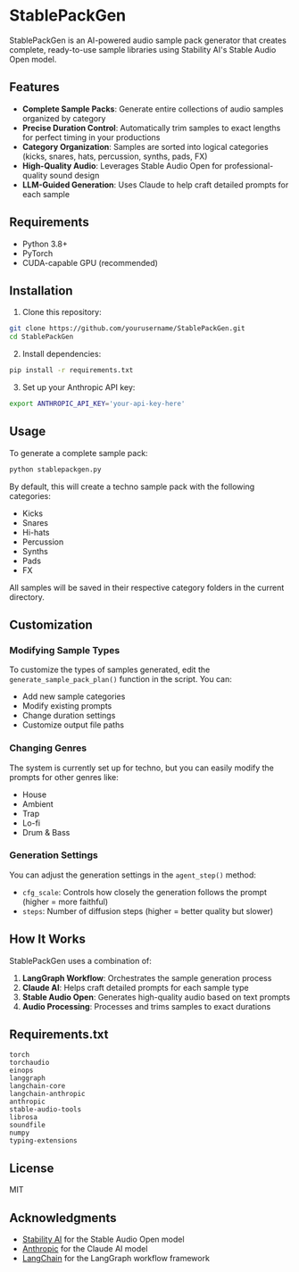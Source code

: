 # StablePackGen

StablePackGen is an AI-powered audio sample pack generator that creates complete, ready-to-use sample libraries using Stability AI's Stable Audio Open model.

## Features

- **Complete Sample Packs**: Generate entire collections of audio samples organized by category
- **Precise Duration Control**: Automatically trim samples to exact lengths for perfect timing in your productions
- **Category Organization**: Samples are sorted into logical categories (kicks, snares, hats, percussion, synths, pads, FX)
- **High-Quality Audio**: Leverages Stable Audio Open for professional-quality sound design
- **LLM-Guided Generation**: Uses Claude to help craft detailed prompts for each sample

## Requirements

- Python 3.8+
- PyTorch
- CUDA-capable GPU (recommended)

## Installation

1. Clone this repository:
```bash
git clone https://github.com/yourusername/StablePackGen.git
cd StablePackGen
```

2. Install dependencies:
```bash
pip install -r requirements.txt
```

3. Set up your Anthropic API key:
```bash
export ANTHROPIC_API_KEY='your-api-key-here'
```

## Usage

To generate a complete sample pack:

```bash
python stablepackgen.py
```

By default, this will create a techno sample pack with the following categories:
- Kicks
- Snares
- Hi-hats
- Percussion
- Synths
- Pads
- FX

All samples will be saved in their respective category folders in the current directory.

## Customization

### Modifying Sample Types

To customize the types of samples generated, edit the `generate_sample_pack_plan()` function in the script. You can:

- Add new sample categories
- Modify existing prompts
- Change duration settings
- Customize output file paths

### Changing Genres

The system is currently set up for techno, but you can easily modify the prompts for other genres like:
- House
- Ambient
- Trap
- Lo-fi
- Drum & Bass

### Generation Settings

You can adjust the generation settings in the `agent_step()` method:
- `cfg_scale`: Controls how closely the generation follows the prompt (higher = more faithful)
- `steps`: Number of diffusion steps (higher = better quality but slower)

## How It Works

StablePackGen uses a combination of:

1. **LangGraph Workflow**: Orchestrates the sample generation process
2. **Claude AI**: Helps craft detailed prompts for each sample type
3. **Stable Audio Open**: Generates high-quality audio based on text prompts
4. **Audio Processing**: Processes and trims samples to exact durations

## Requirements.txt

```
torch
torchaudio
einops
langgraph
langchain-core
langchain-anthropic
anthropic
stable-audio-tools
librosa
soundfile
numpy
typing-extensions
```

## License

MIT

## Acknowledgments

- [Stability AI](https://stability.ai/) for the Stable Audio Open model
- [Anthropic](https://www.anthropic.com/) for the Claude AI model
- [LangChain](https://www.langchain.com/) for the LangGraph workflow framework